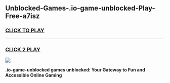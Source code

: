 
## Unblocked-Games-.io-game-unblocked-Play-Free-a7isz
<h3>
<a href="https://premium76.site?title=.io-game-unblocked&ref=18A1">CLICK TO PLAY</a></h3>
<hr>

<h3>
<a href="https://premium76.site?title=.io-game-unblocked&ref=18A1">CLICK 2 PLAY</a>
  
</h3>

<a href="https://premium76.site?title=.io-game-unblocked&ref=18A1"><img src="https://clearcache.store/games.png"></a>


**.io-game-unblocked games unblocked: Your Gateway to Fun and Accessible Online Gaming**
